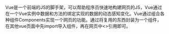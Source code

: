Vue是一个前端的JS的脚手架，可以帮助程序员快速地构建网页的JS，Vue通过在一个Vue实例中数据和方法的绑定实现的数据的动态感知变化。Vue通过组合各种组件Components实现一个网页的功能。通过将复用的东西封装为一个组件，在其他vue页面中先import导入组件，再在网页中<>引用即可。